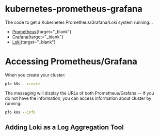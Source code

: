 # kubernetes-prometheus-grafana

The code to get a Kubernetes Prometheus/Grafana/Loki system running...

- [Prometheus](https://prometheus.io/){target="_blank"}
- [Grafana](https://grafana.com/docs/grafana/latest/setup-grafana/){target="_blank"}
- [Loki](https://grafana.com/docs/loki/latest/){target="_blank"}

# Accessing Prometheus/Grafana

When you create your cluster:

```bash
pfo k8s --create
```

The messaging will display the URLs of both Prometheus/Grafana -- If you do not have the information,
you can access information about cluster by running:

```bash
pfo k8s --info
```

## Adding Loki as a Log Aggregation Tool
